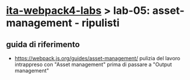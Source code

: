 # [ita-webpack4-labs](../..) > **lab-05**: asset-management - ripulisti

## guida di riferimento
- https://webpack.js.org/guides/asset-management/
pulizia del lavoro intrappreso con "Asset management" prima di passare a "Output management"
